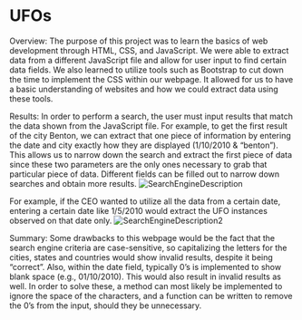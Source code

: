 # UFOs

Overview:
The purpose of this project was to learn the basics of web development through HTML, CSS, and JavaScript. We were able to extract data from a different JavaScript file and allow for user input to find certain data fields. We also learned to utilize tools such as Bootstrap to cut down the time to implement the CSS within our webpage. It allowed for us to have a basic understanding of websites and how we could extract data using these tools.

Results:
In order to perform a search, the user must input results that match the data shown from the JavaScript file. For example, to get the first result of the city Benton, we can extract that one piece of information by entering the date and city exactly how they are displayed (1/10/2010 & “benton”). This allows us to narrow down the search and extract the first piece of data since these two parameters are the only ones necessary to grab that particular piece of data. Different fields can be filled out to narrow down searches and obtain more results. 
![SearchEngineDescription](https://user-images.githubusercontent.com/60826549/140572788-b00c4db2-a4a6-40d7-8814-b7475ae57146.PNG)

For example, if the CEO wanted to utilize all the data from a certain date, entering a certain date like 1/5/2010 would extract the UFO instances observed on that date only.
![SearchEngineDescription2](https://user-images.githubusercontent.com/60826549/140572800-fe9ca875-8725-4fa2-993b-812b9ae4d4dd.PNG)



Summary:
Some drawbacks to this webpage would be the fact that the search engine criteria are case-sensitive, so capitalizing the letters for the cities, states and countries would show invalid results, despite it being “correct”. Also, within the date field, typically 0’s is implemented to show blank space (e.g., 01/10/2010). This would also result in invalid results as well. In order to solve these, a method can most likely be implemented to ignore the space of the characters, and a function can be written to remove the 0’s from the input, should they be unnecessary. 
